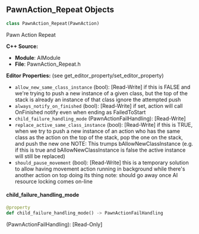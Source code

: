 ## PawnAction_Repeat Objects

```python
class PawnAction_Repeat(PawnAction)
```

Pawn Action Repeat

**C++ Source:**

- **Module**: AIModule
- **File**: PawnAction_Repeat.h

**Editor Properties:** (see get_editor_property/set_editor_property)

- ``allow_new_same_class_instance`` (bool):  [Read-Write] if this is FALSE and we're trying to push a new instance of a given class,
      but the top of the stack is already an instance of that class ignore the attempted push
- ``always_notify_on_finished`` (bool):  [Read-Write] if set, action will call OnFinished notify even when ending as FailedToStart
- ``child_failure_handling_mode`` (PawnActionFailHandling):  [Read-Write]
- ``replace_active_same_class_instance`` (bool):  [Read-Write] if this is TRUE, when we try to push a new instance of an action who has the
      same class as the action on the top of the stack, pop the one on the stack, and push the new one
      NOTE: This trumps bAllowNewClassInstance (e.g. if this is true and bAllowNewClassInstance
      is false the active instance will still be replaced)
- ``should_pause_movement`` (bool):  [Read-Write] this is a temporary solution to allow having movement action running in background while there's
      another action on top doing its thing
  note: should go away once AI resource locking comes on-line

<a id="unreal.PawnAction_Repeat.child_failure_handling_mode"></a>

#### child_failure_handling_mode

```python
@property
def child_failure_handling_mode() -> PawnActionFailHandling
```

(PawnActionFailHandling):  [Read-Only]

<a id="unreal.PawnAction_Sequence"></a>
